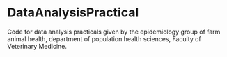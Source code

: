 # DataAnalysisPractical
Code for data analysis practicals given by the epidemiology group of farm animal health, department of population health sciences, Faculty of Veterinary Medicine.
